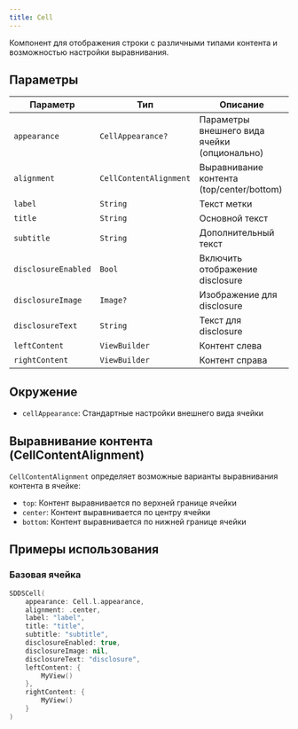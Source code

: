 ```yaml
---
title: Cell
---
```


Компонент для отображения строки с различными типами контента и возможностью настройки выравнивания.

## Параметры

| Параметр | Тип | Описание |
|----------|-----|-----------|
| `appearance` | `CellAppearance?` | Параметры внешнего вида ячейки (опционально) |
| `alignment` | `CellContentAlignment` | Выравнивание контента (top/center/bottom) |
| `label` | `String` | Текст метки |
| `title` | `String` | Основной текст |
| `subtitle` | `String` | Дополнительный текст |
| `disclosureEnabled` | `Bool` | Включить отображение disclosure |
| `disclosureImage` | `Image?` | Изображение для disclosure |
| `disclosureText` | `String` | Текст для disclosure |
| `leftContent` | `ViewBuilder` | Контент слева |
| `rightContent` | `ViewBuilder` | Контент справа |

## Окружение
- `cellAppearance`: Стандартные настройки внешнего вида ячейки

## Выравнивание контента (CellContentAlignment)

`CellContentAlignment` определяет возможные варианты выравнивания контента в ячейке:

- `top`: Контент выравнивается по верхней границе ячейки
- `center`: Контент выравнивается по центру ячейки
- `bottom`: Контент выравнивается по нижней границе ячейки

## Примеры использования

### Базовая ячейка

```swift
SDDSCell(
    appearance: Cell.l.appearance,
    alignment: .center,
    label: "label",
    title: "title",
    subtitle: "subtitle",
    disclosureEnabled: true,
    disclosureImage: nil,
    disclosureText: "disclosure",
    leftContent: {
        MyView()
    },
    rightContent: {
        MyView()
    }
)
```
